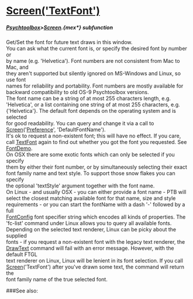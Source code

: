 # [Screen('TextFont')](Screen-TextFont) 
##### [Psychtoolbox](Pyschtoolbox)>[Screen](Screen).{mex*} subfunction


Get/Set the font for future text draws in this window.  
You can ask what the current font is, or specify the desired font by number or  
by name (e.g. 'Helvetica'). Font numbers are not consistent from Mac to Mac, and  
they aren't supported but silently ignored on MS-Windows and Linux, so use font  
names for reliability and portability. Font numbers are mostly available for  
backward compatibility to old OS-9 Psychtoolbox versions.  
The font name can be a string of at most 255 characters length, e.g.  
'Helvetica', or a list containing one string of at most 255 characters, e.g.  
{'Helvetica'}. The default font depends on the operating system and is selected  
for good readability. You can query and change it via a call to  
[Screen](Screen)('[Preference](Preference)', 'DefaultFontName').  
It's ok to request a non-existent font; this will have no effect. If you care,  
call [TextFont](TextFont) again to find out whether you got the font you requested. See  
[FontDemo](FontDemo).  
On OSX there are some exotic fonts which can only be selected if you specify  
them by either their font number, or by simultaneously selecting their exact  
font family name and text style. To support those snow flakes you can specify  
the optional 'textStyle' argument together with the font name.  
On Linux - and usually OSX - you can either provide a font name - PTB will  
select the closest matching available font for that name, size and style  
requirements - or you can start the fontName with a dash '-' followed by a full  
[FontConfig](FontConfig) font specifier string which encodes all kinds of properties. The  
'fc-list' command under Linux allows you to query all available fonts.  
Depending on the selected text renderer, Linux can be picky about the supplied  
fonts - if you request a non-existent font with the legacy text renderer, the  
[DrawText](DrawText) command will fail with an error message. However, with the default FTGL  
text renderer on Linux, Linux will be lenient in its font selection. If you call  
[Screen](Screen)('TextFont') after you've drawn some text, the command will return the  
font family name of the true selected font.   


###See also:

